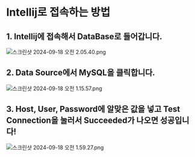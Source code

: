 # Intellij로 접속하는 방법

## 1. Intellij에 접속해서 DataBase로 들어갑니다.

![스크린샷 2024-09-18 오전 2.05.40.png](Intellij%EB%A1%9C%20%EC%A0%91%EC%86%8D%ED%95%98%EB%8A%94%20%EB%B0%A9%EB%B2%95%20271b57f4596b8189b334e949a34558d6/%25E1%2584%2589%25E1%2585%25B3%25E1%2584%258F%25E1%2585%25B3%25E1%2584%2585%25E1%2585%25B5%25E1%2586%25AB%25E1%2584%2589%25E1%2585%25A3%25E1%2586%25BA_2024-09-18_%25E1%2584%258B%25E1%2585%25A9%25E1%2584%258C%25E1%2585%25A5%25E1%2586%25AB_2.05.40.png)

## 2. Data Source에서 MySQL을 클릭합니다.

![스크린샷 2024-09-18 오전 1.15.57.png](Intellij%EB%A1%9C%20%EC%A0%91%EC%86%8D%ED%95%98%EB%8A%94%20%EB%B0%A9%EB%B2%95%20271b57f4596b8189b334e949a34558d6/%25E1%2584%2589%25E1%2585%25B3%25E1%2584%258F%25E1%2585%25B3%25E1%2584%2585%25E1%2585%25B5%25E1%2586%25AB%25E1%2584%2589%25E1%2585%25A3%25E1%2586%25BA_2024-09-18_%25E1%2584%258B%25E1%2585%25A9%25E1%2584%258C%25E1%2585%25A5%25E1%2586%25AB_1.15.57.png)

## 3. Host, User, Password에 알맞은 값을 넣고 Test Connection을 눌러서 Succeeded가 나오면 성공입니다!

![스크린샷 2024-09-18 오전 1.59.27.png](Intellij%EB%A1%9C%20%EC%A0%91%EC%86%8D%ED%95%98%EB%8A%94%20%EB%B0%A9%EB%B2%95%20271b57f4596b8189b334e949a34558d6/%25E1%2584%2589%25E1%2585%25B3%25E1%2584%258F%25E1%2585%25B3%25E1%2584%2585%25E1%2585%25B5%25E1%2586%25AB%25E1%2584%2589%25E1%2585%25A3%25E1%2586%25BA_2024-09-18_%25E1%2584%258B%25E1%2585%25A9%25E1%2584%258C%25E1%2585%25A5%25E1%2586%25AB_1.59.27.png)